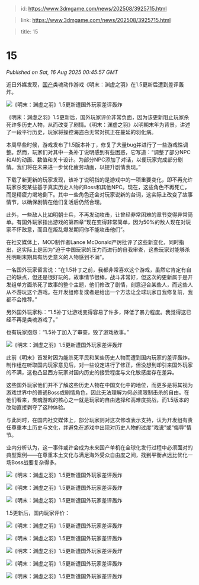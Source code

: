 > id: https://www.3dmgame.com/news/202508/3925715.html

> link: https://www.3dmgame.com/news/202508/3925715.html

> title: 15

# 15
_Published on Sat, 16 Aug 2025 00:45:57 GMT_

近日外媒发现，[国产](https://www.3dmgame.com/tag/gc_1/)类魂动作游戏《明末：渊虚之羽》在1.5更新后遭到差评轰炸。

![《明末：渊虚之羽》1.5更新遭国外玩家差评轰炸](https://img.3dmgame.com/uploads/images/news/20250816/1755304464_933477.webp)

《明末：渊虚之羽》1.5更新后，国外玩家评价非常负面，因为该更新阻止玩家杀死许多历史人物，从而改变了剧情。《明末：渊虚之羽》以明朝末年为背景，讲述了一段平行历史，玩家将操控海盗白无常对抗正在蔓延的羽化病。

本周早些时候，游戏发布了1.5版本补丁，修复了大量bug并进行了一些游戏性调整。然而，玩家们对其中一条补丁说明感到有些困惑，它写道：“调整了部分NPC和AI的动画、数值和关卡设计。为部分NPC添加了对话，以便玩家完成部分剧情。我们将在未来进一步优化疲劳动画，以提升剧情表现。”

下载了新更新的玩家发现，该补丁说明指的是游戏中的一项重要变化，即不再允许玩家杀死某些基于真实历史人物的Boss和其他NPC。现在，这些角色不再死亡，而是精疲力竭地倒下。其中一些角色还会对玩家说新的台词，这实际上改变了故事情节，以确保剧情在他们复活后仍然合理。

此外，一些敌人比如明朝士兵，不再发动攻击，让曾经非常困难的章节变得异常简单。有国外玩家指出游戏的第四章“现在变得非常简单，因为50%的敌人现在对玩家不怀敌意，而且在叛乱爆发期间你不能攻击他们”。

在社交媒体上，MOD制作者Lance McDonald严厉批评了这些新变化，同时指出，这实际上是因为“迫于中国玩家的压力而进行的自我审查，这些玩家对能够杀死明朝末期具有历史意义的人物感到不满”。

一名国外玩家留言说：“在1.5补丁之前，我都非常喜欢这个游戏，虽然它肯定有自己的缺点，但还是很好玩的。故事情节很棒，战斗非常好，但这次的更新属于是开发组单方面杀死了故事的整个主题，他们修改了剧情，刻意迎合某些人，而这些人从不游玩这个游戏。在开发组修复或者是给出一个方法让全球玩家自我修复前，我都不会推荐。”

另外国外玩家称：“1.5补丁让游戏变得容易了许多，降低了暴力程度。我觉得这已经不再是类魂游戏了。”

也有玩家抱怨：“1.5补丁加入了审查，毁了游戏故事。”

![《明末：渊虚之羽》1.5更新遭国外玩家差评轰炸](https://img.3dmgame.com/uploads/images/news/20250816/1755304474_662980.webp)

此前《明末》首发时因为能杀死平民和某些历史人物而遭到国内玩家的差评轰炸，制作组在听取国内玩家意见后，对一些设定进行了修正，但没想到却引来国外玩家的不满，这也凸显西方玩家对国内历史的接受程度与文化敏感度存在差异。

这些国外玩家他们并不了解这些历史人物在中国文化中的地位，而更多是将其视为游戏世界中的普通Boss或剧情角色，因此无法理解为何必须限制击杀的自由。在他们看来，类魂游戏的核心之一就是玩家的自由选择和高难度挑战，而1.5版本的改动直接剥夺了这种体验。

与此同时，在国内社交媒体上，部分玩家则对这次修改表示支持，认为开发组有责任尊重本土历史与文化，并避免在游戏中出现对历史人物的过度“戏说”或“侮辱”情节。

业内分析认为，这一事件或许会成为未来国产单机在全球化发行过程中必须面对的典型案例——在尊重本土文化与满足海外受众自由度之间，找到平衡点远比优化一场Boss战要复杂得多。

![《明末：渊虚之羽》1.5更新遭国外玩家差评轰炸](https://img.3dmgame.com/uploads/images/news/20250816/1755304482_568445_jpg_r.jpg)

![《明末：渊虚之羽》1.5更新遭国外玩家差评轰炸](https://img.3dmgame.com/uploads/images/news/20250816/1755304481_226719_jpg_r.jpg)

![《明末：渊虚之羽》1.5更新遭国外玩家差评轰炸](https://img.3dmgame.com/uploads/images/news/20250816/1755305119_576078.jpg)

1.5更新后，国内玩家评价：

![《明末：渊虚之羽》1.5更新遭国外玩家差评轰炸](https://img.3dmgame.com/uploads/images/news/20250816/1755305119_944168.jpg)

![《明末：渊虚之羽》1.5更新遭国外玩家差评轰炸](https://img.3dmgame.com/uploads/images/news/20250816/1755305119_415249.jpg)

![《明末：渊虚之羽》1.5更新遭国外玩家差评轰炸](https://img.3dmgame.com/uploads/images/news/20250816/1755305119_794355.jpg)

![《明末：渊虚之羽》1.5更新遭国外玩家差评轰炸](https://img.3dmgame.com/uploads/images/news/20250816/1755305119_685745.jpg)

![《明末：渊虚之羽》1.5更新遭国外玩家差评轰炸](https://img.3dmgame.com/uploads/images/news/20250816/1755305119_954834.jpg)
